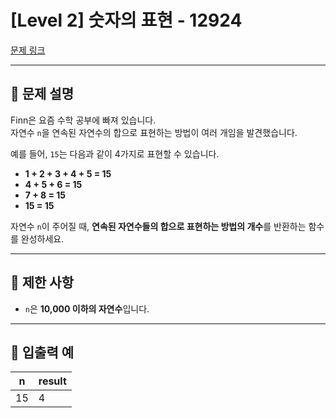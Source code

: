 # [Level 2] 숫자의 표현 - 12924

[문제 링크](https://school.programmers.co.kr/learn/courses/30/lessons/12924)

---

## 📌 문제 설명

Finn은 요즘 수학 공부에 빠져 있습니다.  
자연수 `n`을 연속된 자연수의 합으로 표현하는 방법이 여러 개임을 발견했습니다.

예를 들어, `15`는 다음과 같이 4가지로 표현할 수 있습니다.

- **1 + 2 + 3 + 4 + 5 = 15**
- **4 + 5 + 6 = 15**
- **7 + 8 = 15**
- **15 = 15**

자연수 `n`이 주어질 때, **연속된 자연수들의 합으로 표현하는 방법의 개수**를 반환하는 함수를 완성하세요.

---

## 🔹 제한 사항

- `n`은 **10,000 이하의 자연수**입니다.

---

## 🔹 입출력 예

| n   | result |
| --- | ------ |
| 15  | 4      |
